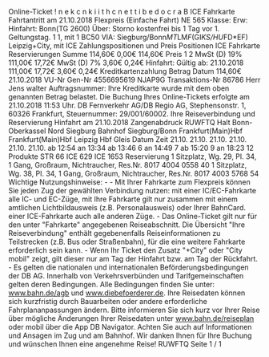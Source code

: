 Online-Ticket ! n e k c n k i i t h c n e t t i b e d o c r a B ICE Fahrkarte Fahrtantritt am 21.10.2018 Flexpreis (Einfache Fahrt) NE 565 Klasse: Erw: Hinfahrt: Bonn(TG 2600) Über: Storno kostenfrei bis 1 Tag vor 1. Geltungstag. 1 1, mit 1 BC50 VIA: Siegburg/Bonn*MT*LM*F*(GI*KS/HU*FD*EF) Leipzig+City, mit ICE Zahlungspositionen und Preis Positionen ICE Fahrkarte Reservierungen Summe 114,60€ 0,00€ 114,60€ Preis 1 2 MwSt (D) 19% 111,00€ 17,72€ MwSt (D) 7% 3,60€ 0,24€ Hinfahrt: Gültig ab: 21.10.2018 111,00€ 17,72€ 3,60€ 0,24€ Kreditkartenzahlung Betrag Datum 114,60€ 21.10.2018 VU-Nr Gen-Nr 4556695619 NJAP9G Transaktions-Nr 86786 Herr Jens walter Auftragsnummer: Ihre Kreditkarte wurde mit dem oben genannten Betrag belastet. Die Buchung Ihres Online-Tickets erfolgte am 21.10.2018 11:53 Uhr. DB Fernverkehr AG/DB Regio AG, Stephensonstr. 1, 60326 Frankfurt, Steuernummer: 29/001/60002. Ihre Reiseverbindung und Reservierung Hinfahrt am 21.10.2018 Zangenabdruck RUWFTQ Halt Bonn-Oberkassel Nord Siegburg Bahnhof Siegburg/Bonn Frankfurt(Main)Hbf Frankfurt(Main)Hbf Leipzig Hbf Gleis Datum Zeit 21.10. 21.10. 21.10. 21.10. 21.10. 21.10. ab 12:54 an 13:34 ab 13:46 6 an 14:49 7 ab 15:20 9 an 18:23 12 Produkte STR 66 ICE 629 ICE 1653 Reservierung 1 Sitzplatz, Wg. 29, Pl. 34, 1 Gang, Großraum, Nichtraucher, Res.Nr. 8017 4004 0558 40 1 Sitzplatz, Wg. 38, Pl. 34, 1 Gang, Großraum, Nichtraucher, Res.Nr. 8017 4003 5768 54 Wichtige Nutzungshinweise: - - Mit Ihrer Fahrkarte zum Flexpreis können Sie jeden Zug der gewählten Verbindung nutzen: mit einer IC/EC-Fahrkarte alle IC- und EC-Züge, mit Ihre Fahrkarte gilt nur zusammen mit einem amtlichen Lichtbildausweis (z.B. Personalausweis) oder Ihrer BahnCard. einer ICE-Fahrkarte auch alle anderen Züge. - Das Online-Ticket gilt nur für den unter "Fahrkarte" angegebenen Reiseabschnitt. Die Übersicht "Ihre Reiseverbindung" enthält gegebenenfalls Reiseinformationen zu Teilstrecken (z.B. Bus oder Straßenbahn), für die eine weitere Fahrkarte erforderlich sein kann. - Wenn Ihr Ticket den Zusatz "+City" oder "City mobil" zeigt, gilt dieser nur am Tag der Hinfahrt bzw. am Tag der Rückfahrt. - Es gelten die nationalen und internationalen Beförderungsbedingungen der DB AG. Innerhalb von Verkehrsverbünden und Tarifgemeinschaften gelten deren Bedingungen. Alle Bedingungen finden Sie unter: www.bahn.de/agb und www.diebefoerderer.de. Ihre Reisedaten können sich kurzfristig durch Bauarbeiten oder andere erforderliche Fahrplananpassungen ändern. Bitte informieren Sie sich kurz vor Ihrer Reise über mögliche Änderungen Ihrer Reisedaten unter www.bahn.de/reiseplan oder mobil über die App DB Navigator. Achten Sie auch auf Informationen und Ansagen im Zug und am Bahnhof. Wir danken Ihnen für Ihre Buchung und wünschen Ihnen eine angenehme Reise! RUWFTQ Seite 1 / 1
